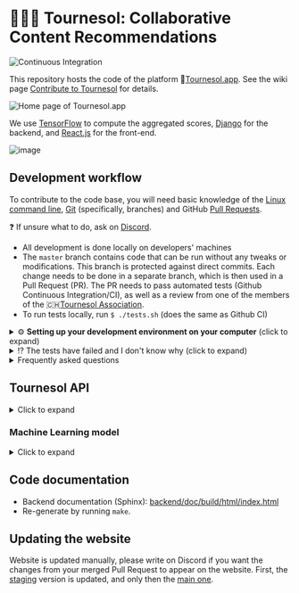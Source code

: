 # 🌻🌻🌻 Tournesol: Collaborative Content Recommendations
![Continuous Integration](https://github.com/tournesol-app/tournesol/workflows/Continuous%20Integration/badge.svg?branch=master)

This repository hosts the code of the platform 🌻[Tournesol.app](https://tournesol.app). See the wiki page [Contribute to Tournesol](https://wiki.tournesol.app/index.php/Contribute_to_Tournesol) for details.

![Home page of Tournesol.app](https://user-images.githubusercontent.com/10453308/115123905-9b6b4300-9fbf-11eb-8853-25552d13f7b0.png)

We use [TensorFlow](http://tensorflow.org/) to compute the aggregated scores,
[Django](https://www.djangoproject.com/) for the backend, and [React.js](https://reactjs.org/) for the front-end.

![image](https://user-images.githubusercontent.com/1012270/119049451-13a69900-b9b0-11eb-807f-25f2455f3d05.png)

## Development workflow
To contribute to the code base, you will need basic knowledge of the [Linux command line](https://ubuntu.com/tutorials/command-line-for-beginners#1-overview), [Git](https://product.hubspot.com/blog/git-and-github-tutorial-for-beginners) (specifically, branches) and GitHub [Pull Requests](https://docs.github.com/en/github/collaborating-with-issues-and-pull-requests/proposing-changes-to-your-work-with-pull-requests/about-pull-requests).

❓ If unsure what to do, ask on [Discord](https://discord.gg/ajJYCsnQ).

- All development is done locally on developers' machines
- The `master` branch contains code that can be run without any tweaks or modifications. This branch is protected against direct commits. Each change needs to be done in a separate branch, which is then used in a Pull Request (PR). The PR needs to pass automated tests (Github Continuous Integration/CI), as well as a review from one of the members of the 🇨🇭[Tournesol Association](https://wiki.tournesol.app/index.php/Tournesol_Association).
- To run tests locally, run `$ ./tests.sh` (does the same as Github CI)

<details>
  <summary>⚙ <b>Setting up your development environment on your computer</b> (click to expand)</summary>
  
### Tested platforms  
**Docker setup on Ubuntu, Debian, Windows 10, Mac OS X, Mac OS X with the M1 chip**
    
For expert use without Docker, the setup was tested on WSL 2 from Windows 10 Preview (no Docker), Debian GNU/Linux 10 (buster) (no Docker), Ubuntu 20.04 and 18.04 (no Docker). Mac OS X setup without Docker is more complicated, as an X server is required for integration tests, as well as some linux-specific dependencies.

### Building the Docker image
First, clone this repo and `cd` to it.
You will need [Docker](https://docs.docker.com/get-docker/) installed and configured.
The final image size (`docker image ls`) is about 4GB, but during the installation it might take more space. The build takes about 9 minutes with a 1 GBit/sec Internet connection, during which it downloads 1.3GB.
  
**Notes on the Docker image:**
  1. Please make sure that the image has at least 4 GB of RAM
  2. On Macs with the [M1 chip](https://docs.docker.com/docker-for-mac/apple-silicon/), you will need to use the [`buildx` command](https://blog.jaimyn.dev/how-to-build-multi-architecture-docker-images-on-an-m1-mac/) for Docker with an architecture `linux/amd64`. The native M1 architecture currently does not have all of the Python dependencies used in the project.

  
**Building the image**
1. Inside the repository, run `sudo docker build -t tournesol-app/tournesol docker`
2. Run the container with `sudo docker run -p 8000:8000 -p 8899:8899 -p 5900:5900 -p 2222:22 -it tournesol-app/tournesol`.
   The `8000` port exposes the web server, the `8899` port exposes the jupyter notebook, `5900` is for VNC, and `2222` for ssh.
3. The container will print your SSH public key, like in the image below:
   
   ![image](https://user-images.githubusercontent.com/1012270/119038501-b6581b00-b9a2-11eb-9852-bdfe34a35248.png)
  
   Copy the ssh-rsa line to your [GitHub account](https://github.com/settings/keys).
4. To run the same container again, remember the host name of the container (`root@xxx`) and run
   `sudo docker start -ai xxx`
5. If there were changes to the repository, you might need to `git pull` them, and 

To edit Tournesol source code, start the container and connect via ssh to port 2222 (set up your password, or the public key via the container terminal).
The default root password is `tournesol`.


<h3>Building front-end</h3>

The code in the [frontend/](frontend/) folder needs to be bundled into a single `main.js` file that is then served to the browser of a visitor. This is called _building_. By-default, the Docker image builds front-end on the first run. If you make changes to the front-end code, you will need to re-build the `main.js`. The example below will _watch_ for any changes you make to the front-end code and re-build the `main.js` file automatically each time. Note that you need to refresh the page in your browser (Ctrl+R), or even do a [full refresh](https://www.getfilecloud.com/blog/2015/03/tech-tip-how-to-do-hard-refresh-in-browsers/) in order to see your changes, as the browser will not reload the `main.js` file automatically.

```shell
$ cd frontend
frontend $ npm run dev
```
  
To run this in background, you can use the [screen tool](https://linuxize.com/post/how-to-use-linux-screen/) already installed in the Docker image. The example below would start a `screen` with a name "npm_run_dev" in detached (background) mode, and it will run the command `npm run dev`:
```shell
frontend $ screen -Sdm "npm_run_dev" npm run dev
```

<h3>Running back-end</h3>

Run inside the container to launch the server, and the jupyter notebook:

```shell
(venv-tournesol) $ ./launch_debug.sh
```

Now you can navigate to http://127.0.0.1:8000 to view the development website, and to http://127.0.0.1:8899 to view the Jupyter notebook. The Django [admin site](https://docs.djangoproject.com/en/3.2/intro/tutorial07/) can be accessed at http://127.0.0.1:8000/admin/.

To run all tests, do
```shell
(venv-tournesol) $ ./tests.sh
```

Note that the backend needs to be started in a special mode for integration tests, so please close the previous one if you started it (see `screen -ls` and close the backend_server screen).
To see the Jupyter token, run `jupyter notebook list` inside the container.
When running integration tests, you can connect to 127.0.0.1 via VNC (port 5900) to see Firefox

Auxiliary commands:

```shell
# cd backend
  
# Create a user for yourself
# Note that creating a super user is highly recommended for testing the website locally and contributing to the codebase
(venv-tournesol) backend $ python manage.py createsuperuser 

# (optional) create the test database
(venv-tournesol) backend $ python manage.py migrate

# (optional) run training
(venv-tournesol) backend $ python manage.py ml_train

# to set env vars, done automatically in Docker
(venv-tournesol) $ . ./debug_export.sh
```  

<h3>Filling in the database</h3>
Sometimes, it is useful to have data in the backend to perform development, for example, it is useful to have videos to develop the Rate Later page. Currently, you can either add this data manually (using the website), or fill it in automatically using Django shell. Examples can be found in <a href="https://github.com/tournesol-app/tournesol/blob/f5000e3c85b4384c22afe2ca7ac62ec46898ccb2/integration_test/test_public_database.py#L16">integration</a> and <a href="https://github.com/tournesol-app/tournesol/blob/f5000e3c85b4384c22afe2ca7ac62ec46898ccb2/backend/backend/tests/test_api_v2.py#L707">backend</a> tests.

<h3>Editing the code</h3>
Several options are available to edit the code on the docker container. See the remote ssh connection details above.

- [Vim](https://en.wikipedia.org/wiki/Vim_(text_editor)) is pre-installed in the container. You can open a file in vim directly from the container terminal without any additional setup.
- [PyCharm](https://www.jetbrains.com/pycharm/) supports remote editing out-of-the box.
- [VSCode](https://code.visualstudio.com/). The [`remote-ssh`](https://code.visualstudio.com/docs/remote/ssh) extension can be used.

</details>

<details>
  <summary>⁉ The tests have failed and I don't know why (click to expand)</summary>
  
- Note that Python and JavaScript [linters](https://en.wikipedia.org/wiki/Lint_(software)) are enabled, which check for the correct numbers of white-spaces, double-vs-single quotes etc.
  
- Sometimes tests fail for a wrong reason -- either the tests themselves have bugs, or the GitHub infrastrucure is faulty (the script sometimes can't connect to Ubuntu APT repositories). If the error message is cryptic and unrelated to your changes, try re-running the tests.

- You can see the output of the automated tests on GitHub CI if you click on details (see the image below). Wait for the page to load and scroll down to the last line. It usually contains a description of what went wrong:

![image](https://user-images.githubusercontent.com/1012270/119043773-f28e7a00-b9a8-11eb-9f03-33352c2da6c8.png)
</details>

<details>
  <summary>Frequently asked questions</summary>
  
- Quality features are defined in [rating_fields.py](backend/backend/rating_fields.py), and the front-end counterpart [constants.js](frontend/src/constants.js) is generated from backend via running `python manage.py js_constants --file ../frontend/src/constants.js`.
- To re-generate API code and documentation, run `tournesol $ ./update_api.sh`
- The main React file is in [frontend/src/index.js](frontend/src/index.js)
- The template for the website layout (menu, top bar, ...) is defined in [frontend/src/components/App.js](frontend/src/components/App.js)
- Other React components: [Home page](frontend/src/components/Home.js), [Routes](frontend/src/components/Router.js), [Video information component](frontend/src/components/VideoCard.js), [Search page](frontend/src/components/UserInterface/index.js), [Rate page](frontend/src/components/ExpertInterface/index.js)
- Other back-end files: [Django settings](backend/django_react/settings.py), [backend routes](backend/frontend/urls.py), [main template for React](backend/frontend/templates/frontend/index.html), [database models](master/backend/backend/models.py), [backend views](backend/frontend/views.py), [database export](backend/backend/management/get_all_dataframes.py), [the train command code](backend/backend/management/commands/ml_train.py)
- For the description of the API, see the section "Tournesol API" below
- For the description of the ML model, see the section "Machine Learning model" below
  
</details>

## Tournesol API
<details>
  <summary>Click to expand</summary>

API is implemented in [Django-REST](https://www.django-rest-framework.org/) using [Spectacular](https://github.com/tfranzel/drf-spectacular) for annotations compliany with [OpenAPI 3.0](https://swagger.io/specification/):

* API is defined in [api_v2](backend/backend/api_v2), and it has a developer-friendly webpage running at [api/v2/](https://tournesol.app/api/v2/).
* The [OpenAPI 3](https://swagger.io/specification/) schema is available in [schema.json](backend/schema.json), [schema.yaml](backend/schema.yaml)
  and at [/schema/](https://tournesol.app/schema/)
* Auto-generated documentation is available as well:
  - Via Swagger: [/schema/swagger-ui/](https://tournesol.app/schema/swagger-ui/)
  - Via ReDoc: [/schema/redoc/](https://tournesol.app/schema/redoc/)
  
</details>

### Machine Learning model

<details>
  <summary>Click to expand</summary>

- The quality criteria fields (`reliability`, ...) are described in [rating_fields.py](backend/backend/rating_fields.py).
- The ML model transforms contributor's pairwise comparisons from the [`ExpertRating`](backend/backend/models.py) model into aggregated scores for each `Video`. Per-expert scores are written to the `VideoRating` model
- To run the model training, call `backend $ python manage.py ml_train`, this will run the [ml_train.py](backend/backend/management/commands/ml_train.py)
  * The script will save weights and plots to `backend/../.models/`. They can be accessed via the website at http://127.0.0.1:8000/files/ (superuser access is required)
  * The script will use the [default config file](backend/backend/ml_model/config/featureless_config.gin) specified by `--config`
  * To run hyperparameter tuning with [ray tune](https://docs.ray.io/en/latest/tune/index.html), add the `--tune` option and use a corresponding config file, such as
    [featureless_config_hparam_search.gin](backend/backend/ml_model/config/featureless_config_hparam_search.gin).
    The file will generate TensorBoard logs and best/worst predictions in `~/ray_results`.
- We use a ["featureless" model](https://www.overleaf.com/project/5f44dd8e84c8540001bf1552). For each video, each contributor and each quality criterion, there is a scalar variable. The variables are stored together in a 1D tensor with a dictionary coding for indices.
- Code structure for the ML models, see [backend/backend/ml_model](backend/backend/ml_model)
  1. [preference_aggregation.py](backend/backend/ml_model/preference_aggregation.py) defines the abstract preference aggregation model without application to Tournesol
     - Constructor creates the model, `fit()` trains it, `__call__()` is for prediction.
     - [preference_aggregation_featureless.py](backend/backend/ml_model/preference_aggregation_featureless.py) implements the Featureless model:
       - `AllRatingsWithCommon` defines the wrapper around the tensor with the data with user-friendly access (indices are converted into names and vice-versa), as well as with checkpointing
       - `FeaturelessPreferenceLearningModel` defines a wrapper around `AllRatingsWithCommon` which implements prediction for a particular user, and ratings storage
       - `FeaturelessMedianPreferenceAverageRegularizationAggregator` implements the losses, minibatch computation and the plotting of losses
     - [preference_aggregation_featureless_tf_sparse.py](backend/backend/ml_model/preference_aggregation_featureless_tf_sparse.py) defines the loss function currently used in the project. It uses a sparse tensor for aggregated and per-contributor scores.
     - [preference_aggregation_featureless_online.py](backend/backend/ml_model/preference_aggregation_featureless_online.py) defines the Online Updates model which uses the [Golden Ratio Search](https://en.wikipedia.org/wiki/Golden-section_search) with a small mini-batch of data. It is used on the website for the case when a rating is changed in the Video Details page to immediately update the video scores.
  2. [client_server/database_learner.py](backend/backend/ml_model/client_server/database_learner.py) Abstract class to load data to and from the database into the Preference Aggregation model
     - Constructor loads data, the `fit()` method trains the model, `update_features()` saves results. `load()` and `save()` are for checkpointing
     - [django_ml_featureless.py](backend/backend/ml_model/client_server/django_ml_featureless.py) Featureless implementation
  
For quick development, you can use Jupyter notebooks (see above for ports and launch instructions)

</details>

## Code documentation
- Backend documentation (Sphinx): [backend/doc/build/html/index.html](backend/doc/build/html/index.html)
- Re-generate by running `make`.

## Updating the website
Website is updated manually, please write on Discord if you want the changes from your merged Pull Request to appear on the website. First, the [staging](https://staging.tournesol.app/) version is updated, and only then the [main one](https://tournesol.app/).
